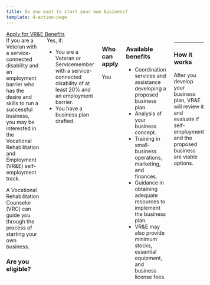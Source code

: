 ```yaml
---
title: Do you want to start your own business?
template: 4-action-page
---
```


<div class="main" role="main" markdown="0">

<div class="action-bar">
  <div class="row">
    <div class="small-12 columns">
      <a class="usa-button-primary va-button-primary" href="/vre/apply-vre/">Apply for VR&amp;E Benefits</a>
    </div>
  </div>
</div>

<div class="section one" markdown="0">
<div class="primary" markdown="0">
<div class="row" markdown="0">
<div class="small-12 medium-8 columns">


<div markdown="1">
If you are a Veteran with a service-connected disability and an employment barrier who has the desire and skills to run a successful business, you may be interested in the Vocational Rehabilitation and Employment (VR&E) self-employment track. 

A Vocational Rehabilitation Counselor (VRC) can guide you through the process of starting your own business.  

### Are you eligible?

</div>

<div markdown="1">
Yes, if:

- You are a Veteran or Servicemember with a service-connected disability of at least 20% and an employment barrier. 
- You have a business plan drafted.

</div>

<div markdown="1">

### Who can apply
You

</div>

<div markdown="1">

### Available benefits
- Coordination services and assistance developing a proposed business plan. 
- Analysis of your business concept.
- Training in small-business operations, marketing, and finances. 
- Guidance in obtaining adequate resources to implement the business plan.
- VR&E may also provide minimum stocks, essential equipment, and business license fees.

</div>

<div markdown="1">

---------------------------------------------

### How it works	

After you develop your business plan, VR&E will review it and evaluate if self-employment and the proposed business are viable options.  


</div>

</div>
</div>
</div>
</div>

